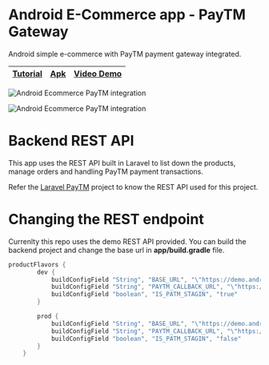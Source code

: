 Android E-Commerce app - PayTM Gateway
===================
Android simple e-commerce with PayTM payment gateway integrated.

| [Tutorial](https://www.androidhive.info/2019/02/android-integrating-paytm-payment-gateway-ecommerce-app/)      |  [Apk](http://download.androidhive.info/apk/mart9-paytm.apk) | [Video Demo](https://www.youtube.com/watch?v=SSgG1t63MjM)|
|----------|--------|------|

![Android Ecommerce PayTM integration](https://www.androidhive.info/wp-content/uploads/2019/02/android-e-commerce-app-paytm-integration.png)

![Android Ecommerce PayTM integration](https://www.androidhive.info/wp-content/uploads/2019/02/android-e-commerce-app-paytm-demo.png)

Backend REST API
===================
This app uses the REST API built in Laravel to list down the products, manage orders and handling PayTM payment transactions.

Refer the [Laravel PayTM](https://github.com/ravi8x/Laravel-PayTM-Server) project to know the REST API used for this project.

Changing the REST endpoint
===================
Currenlty this repo uses the demo REST API provided. You can build the backend project and change the base url in **app/build.gradle** file.
```gradle
productFlavors {
        dev {
            buildConfigField "String", "BASE_URL", "\"https://demo.androidhive.info/paytm/public/api/\""
            buildConfigField "String", "PAYTM_CALLBACK_URL", "\"https://securegw-stage.paytm.in/theia/paytmCallback?ORDER_ID=%s\""
            buildConfigField "boolean", "IS_PATM_STAGIN", "true"
        }

        prod {
            buildConfigField "String", "BASE_URL", "\"https://demo.androidhive.info/paytm/public/api/\""
            buildConfigField "String", "PAYTM_CALLBACK_URL", "\"https://securegw.paytm.in/theia/paytmCallback?ORDER_ID=%s\""
            buildConfigField "boolean", "IS_PATM_STAGIN", "false"
        }
    }
```